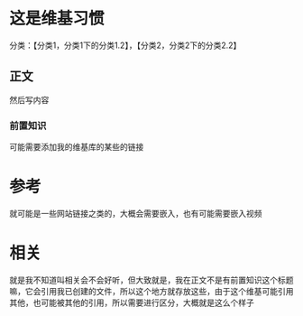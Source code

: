 # 这是维基习惯

分类：【分类1，分类1下的分类1.2】，【分类2，分类2下的分类2.2】

## 正文

然后写内容

### 前置知识

可能需要添加我的维基库的某些的链接

# 参考

就可能是一些网站链接之类的，大概会需要嵌入，也有可能需要嵌入视频

# 相关

就是我不知道叫相关会不会好听，但大致就是，我在正文不是有前置知识这个标题嘛，它会引用我已创建的文件，所以这个地方就存放这些，由于这个维基可能引用其他，也可能被其他的引用，所以需要进行区分，大概就是这么个样子